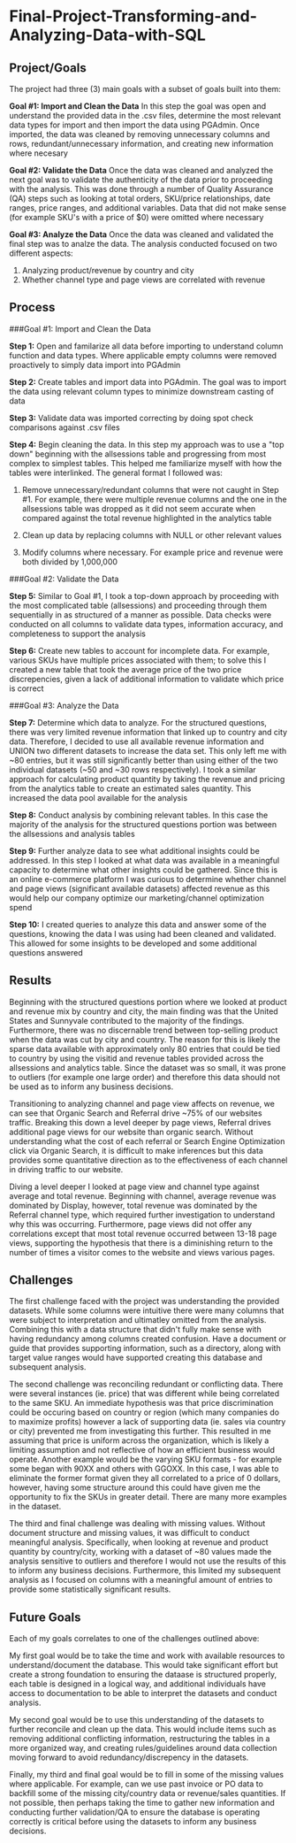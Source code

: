 # Final-Project-Transforming-and-Analyzing-Data-with-SQL

## Project/Goals

The project had three (3) main goals with a subset of goals built into them:

**Goal #1: Import and Clean the Data** In this step the goal was open and understand the provided data in the .csv files, determine the most relevant data types for import and then import the data using PGAdmin. Once imported, the data was cleaned by removing unnecessary columns and rows, redundant/unnecessary information, and creating new information where necesary


**Goal #2: Validate the Data** Once the data was cleaned and analyzed the next goal was to validate the authenticity of the data prior to proceeding with the analysis. This was done through a number of Quality Assurance (QA) steps such as looking at total orders, SKU/price relationships, date ranges, price ranges, and additional variables. Data that did not make sense (for example SKU's with a price of $0) were omitted where necessary

**Goal #3: Analyze the Data** Once the data was cleaned and validated the final step was to analze the data. The analysis conducted focused on two different aspects:

1) Analyzing product/revenue by country and city
2) Whether channel type and page views are correlated with revenue 

## Process

###Goal #1: Import and Clean the Data

**Step 1:** Open and familarize all data before importing to understand column function and data types. Where applicable empty columns were removed proactively to simply data import into PGAdmin

**Step 2:** Create tables and import data into PGAdmin. The goal was to import the data using relevant column types to minimize downstream casting of data

**Step 3:** Validate data was imported correcting by doing spot check comparisons against .csv files

**Step 4:** Begin cleaning the data. In this step my approach was to use a "top down" beginning with the allsessions table and progressing from most complex to simplest tables. This helped me familiarize myself with how the tables were interlinked. The general format I followed was:

1) Remove unnecessary/redundant columns that were not caught in Step #1. For example, there were multiple revenue columns and the one in the allsessions table was dropped as it did not seem accurate when compared against the total revenue highlighted in the analytics table

2) Clean up data by replacing columns with NULL or other relevant values

3) Modify columns where necessary. For example price and revenue were both divided by 1,000,000

###Goal #2: Validate the Data

**Step 5:** Similar to Goal #1, I took a top-down approach by proceeding with the most complicated table (allsessions) and proceeding through them sequentially in as structured of a manner as possible. Data checks were conducted on all columns to validate data types, information accuracy, and completeness to support the analysis

**Step 6:** Create new tables to account for incomplete data. For example, various SKUs have multiple prices associated with them; to solve this I created a new table that took the average price of the two price discrepencies, given a lack of additional information to validate which price is correct

###Goal #3: Analyze the Data

**Step 7:** Determine which data to analyze. For the structured questions, there was very limited revenue information that linked up to country and city data. Therefore, I decided to use all available revenue information and UNION two different datasets to increase the data set. This only left me with ~80 entries, but it was still significantly better than using either of the two individual datasets (~50 and ~30 rows respectively). I took a similar approach for calculating product quantity by taking the revenue and pricing from the analytics table to create an estimated sales quantity. This increased the data pool available for the analysis

**Step 8:** Conduct analysis by combining relevant tables. In this case the majority of the analysis for the structured questions portion was between the allsessions and analysis tables

**Step 9:** Further analyze data to see what additional insights could be addressed. In this step I looked at what data was available in a meaningful capacity to determine what other insights could be gathered. Since this is an online e-commerce platform I was curious to determine whether channel and page views (significant available datasets) affected revenue as this would help our company optimize our marketing/channel optimization spend

**Step 10:** I created queries to analyze this data and answer some of the questions, knowing the data I was using had been cleaned and validated. This allowed for some insights to be developed and some additional questions answered

## Results

Beginning with the structured questions portion where we looked at product and revenue mix by country and city, the main finding was that the United States and Sunnyvale contributed to the majority of the findings. Furthermore, there was no discernable trend between top-selling product when the data was cut by city and country. The reason for this is likely the sparse data available with approximately only 80 entries that could be tied to country by using the visitid and revenue tables provided across the allsessions and analytics table. Since the dataset was so small, it was prone to outliers (for example one large order) and therefore this data should not be used as to inform any business decisions.

Transitioning to analyzing channel and page view affects on revenue, we can see that Organic Search and Referral drive ~75% of our websites traffic. Breaking this down a level deeper by page views, Referral drives additional page views for our website than organic search. Without understanding what the cost of each referral or Search Engine Optimization click via Organic Search, it is difficult to make inferences but this data provides some quantitative direction as to the effectiveness of each channel in driving traffic to our website.

Diving a level deeper I looked at page view and channel type against average and total revenue. Beginning with channel, average revenue was dominated by Display, however, total revenue was dominated by the Referral channel type, which required further investigation to understand why this was occurring. Furthermore, page views did not offer any correlations except that most total revenue occurred between 13-18 page views, supporting the hypothesis that there is a diminishing return to the number of times a visitor comes to the website and views various pages. 

## Challenges 

The first challenge faced with the project was understanding the provided datasets. While some columns were intuitive there were many columns that were subject to interpretation and ultimatley omitted from the analysis. Combining this with a data structure that didn't fully make sense with having redundancy among columns created confusion. Have a document or guide that provides supporting information, such as a directory, along with target value ranges would have supported creating this database and subsequent analysis.

The second challenge was reconciling redundant or conflicting data. There were several instances (ie. price) that was different while being correlated to the same SKU. An immediate hypothesis was that price discrimination could be occuring based on country or region (which many companies do to maximize profits) however a lack of supporting data (ie. sales via country or city) prevented me from investigating this further. This resulted in me assuming that price is uniform across the organization, which is likely a limiting assumption and not reflective of how an efficient business would operate. Another example would be the varying SKU formats - for example some began with 90XX and others with GGOXX. In this case, I was able to eliminate the former format given they all correlated to a price of 0 dollars, however, having some structure around this could have given me the opportunity to fix the SKUs in greater detail. There are many more examples in the dataset. 

The third and final challenge was dealing with missing values. Without document structure and missing values, it was difficult to conduct meaningful analysis. Specifically, when looking at revenue and product quantity by country/city, working with a dataset of ~80 values made the analysis sensitive to outliers and therefore I would not use the results of this to inform any business decisions. Furthermore, this limited my subsequent analysis as I focused on columns with a meaningful amount of entries to provide some statistically significant results. 

## Future Goals

Each of my goals correlates to one of the challenges outlined above:

My first goal would be to take the time and work with available resources to understand/document the database. This would take significant effort but create a strong foundation to ensuring the dataase is structured properly, each table is designed in a logical way, and additional individuals have access to documentation to be able to interpret the datasets and conduct analysis.

My second goal would be to use this understanding of the datasets to further reconcile and clean up the data. This would include items such as removing additional conflicting information, restructuring the tables in a more organized way, and creating rules/guidelines around data collection moving forward to avoid redundancy/discrepency in the datasets. 

Finally, my third and final goal would be to fill in some of the missing values where applicable. For example, can we use past invoice or PO data to backfill some of the missing city/country data or revenue/sales quantities. If not possible, then perhaps taking the time to gather new information and conducting further validation/QA to ensure the database is operating correctly is critical before using the datasets to inform any business decisions. 
